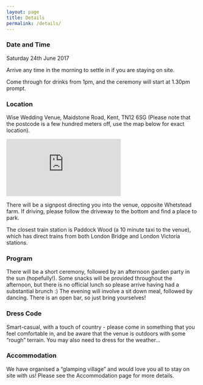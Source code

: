 ```yaml
---
layout: page
title: Details
permalink: /details/
---
```


### Date and Time

Saturday 24th June 2017

Arrive any time in the morning to settle in if you are staying on site.

Come through for drinks from 1pm, and the ceremony will start at 1.30pm prompt.

### Location

Wise Wedding Venue, Maidstone Road, Kent, TN12 6SG (Please note that the postcode is a few hundred meters off, use the map below for exact location).

<iframe src="https://www.google.com/maps/embed?pb=!1m18!1m12!1m3!1d2500.7448224551476!2d0.36928131575821327!3d51.18692597958372!2m3!1f0!2f0!3f0!3m2!1i1024!2i768!4f13.1!3m3!1m2!1s0x0%3A0x0!2zNTHCsDExJzEyLjkiTiAwwrAyMicxNy4zIkU!5e0!3m2!1sen!2suk!4v1477152597813" frameborder="0" class="maps-frame" allowfullscreen></iframe>

There will be a signpost directing you into the venue, opposite Whetstead farm. If driving, please follow the driveway to the bottom and find a place to park.

The closest train station is Paddock Wood (a 10 minute taxi to the venue), which has direct trains from both London Bridge and London Victoria stations.

### Program

There will be a short ceremony, followed by an afternoon garden party in the sun (hopefully!). Some snacks will be provided throughout the afternoon, but there is no official lunch so please arrive having had a substantial brunch :)
The evening will involve a sit down meal, followed by dancing.
There is an open bar, so just bring yourselves!

### Dress Code

Smart-casual, with a touch of country - please come in something that you feel comfortable in, and be aware that the venue is outdoors with some “rough” terrain. You may also need to dress for the weather...

### Accommodation

We have organised a “glamping village” and would love you all to stay on site with us! Please see the Accommodation page for more details.
